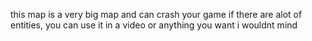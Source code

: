 this map is a very big map and can crash your game if there are alot of entities, you can use it in a video or anything you want i wouldnt mind
